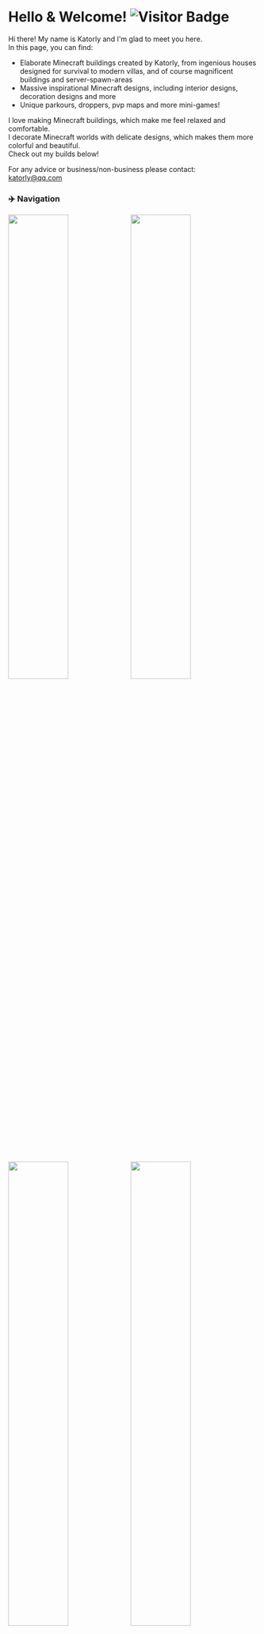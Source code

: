 # Hello & Welcome! ![Visitor Badge](https://visitor-badge.laobi.icu/badge?page_id=katorly.katorly)
Hi there! My name is Katorly and I'm glad to meet you here.<br>
In this page, you can find:
- Elaborate Minecraft buildings created by Katorly, from ingenious houses designed for survival to modern villas, and of course magnificent buildings and server-spawn-areas
- Massive inspirational Minecraft designs, including interior designs, decoration designs and more
- Unique parkours, droppers, pvp maps and more mini-games!

I love making Minecraft buildings, which make me feel relaxed and comfortable.<br>
I decorate Minecraft worlds with delicate designs, which makes them more colorful and beautiful.<br>
Check out my builds below!

For any advice or business/non-business please contact:<br>
[katorly@qq.com](mailto:katorly@qq.com)


### ✈️ Navigation
<a href="https://hub.fastgit.org/katorly" target="_blank"><img align="center" width="49%" src="https://cdn.jsdelivr.net/gh/katorly/katorly/Navigations/navigation1.png"></a><a href="https://hub.fastgit.org/search?q=topic%3Abuilding+org%3Akatorlys&type=Repositories" target="_blank"><img align="center" width="49%" src="https://cdn.jsdelivr.net/gh/katorly/katorly/Navigations/navigation2.png"></a>
<a href="https://hub.fastgit.org/search?q=topic%3Adesign+org%3Akatorlys&type=Repositories" target="_blank"><img align="center" width="49%" src="https://cdn.jsdelivr.net/gh/katorly/katorly/Navigations/navigation3.png"></a><a href="https://hub.fastgit.org/katorlys/backups" target="_blank"><img align="center" width="49%" src="https://cdn.jsdelivr.net/gh/katorly/katorly/Navigations/navigation4.png"></a>

### 🔗 Social Links
<a href="https://hub.fastgit.org/katorly" target="_blank"><img align="center" width="5%" src="https://cdn.jsdelivr.net/gh/katorly/katorly/SocialLinks/github.png"></a><a href="https://www.planetminecraft.com/member/katorly" target="_blank"><img align="center" width="5%" src="https://cdn.jsdelivr.net/gh/katorly/katorly/SocialLinks/planetminecraft.png"></a><a href="https://www.mcbbs.net/?3094455" target="_blank"><img align="center" width="5%" src="https://cdn.jsdelivr.net/gh/katorly/katorly/SocialLinks/mcbbs.png"></a><a href="http://afdian.net/@katorly" target="_blank"><img align="center" width="5%" src="https://cdn.jsdelivr.net/gh/katorly/katorly/SocialLinks/afdian.png"></a><a href="mailto:katorly@qq.com" target="_blank"><img align="center" width="5%" src="https://cdn.jsdelivr.net/gh/katorly/katorly/SocialLinks/email.png"></a>

### ⚖️ Copyright Info
- Sharing is welcomed if you leave a source.
- Editing, modification and distribution for profit is not allowed. To reprint any work of mine, you have to contact by email in advance to ask for my consent.
- All screenshots and recorded videos are copyrighted by Katorly.

© Katorly. All rights reserved.
